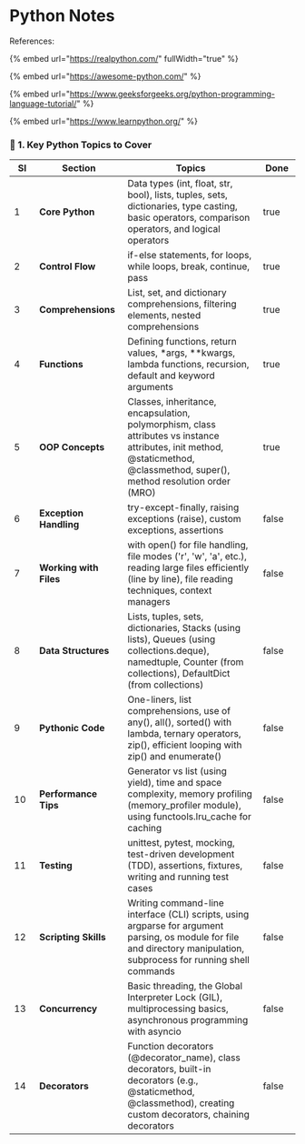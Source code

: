# Python Notes

References:

{% embed url="https://realpython.com/" fullWidth="true" %}

{% embed url="https://awesome-python.com/" %}

{% embed url="https://www.geeksforgeeks.org/python-programming-language-tutorial/" %}

{% embed url="https://www.learnpython.org/" %}

### **📌 1. Key Python Topics to Cover**

<table><thead><tr><th width="49.6689453125">SI</th><th width="156.2066650390625">Section</th><th width="406.40850830078125">Topics</th><th width="72.42526245117188" data-type="checkbox">Done</th></tr></thead><tbody><tr><td>1</td><td><strong>Core Python</strong></td><td>Data types (int, float, str, bool), lists, tuples, sets, dictionaries, type casting, basic operators, comparison operators, and logical operators</td><td>true</td></tr><tr><td>2</td><td><strong>Control Flow</strong></td><td>if-else statements, for loops, while loops, break, continue, pass</td><td>true</td></tr><tr><td>3</td><td><strong>Comprehensions</strong></td><td>List, set, and dictionary comprehensions, filtering elements, nested comprehensions</td><td>true</td></tr><tr><td>4</td><td><strong>Functions</strong></td><td>Defining functions, return values, *args, **kwargs, lambda functions, recursion, default and keyword arguments</td><td>true</td></tr><tr><td>5</td><td><strong>OOP Concepts</strong></td><td>Classes, inheritance, encapsulation, polymorphism, class attributes vs instance attributes, init method, @staticmethod, @classmethod, super(), method resolution order (MRO)</td><td>true</td></tr><tr><td>6</td><td><strong>Exception Handling</strong></td><td>try-except-finally, raising exceptions (raise), custom exceptions, assertions</td><td>false</td></tr><tr><td>7</td><td><strong>Working with Files</strong></td><td>with open() for file handling, file modes ('r', 'w', 'a', etc.), reading large files efficiently (line by line), file reading techniques, context managers</td><td>false</td></tr><tr><td>8</td><td><strong>Data Structures</strong></td><td>Lists, tuples, sets, dictionaries, Stacks (using lists), Queues (using collections.deque), namedtuple, Counter (from collections), DefaultDict (from collections)</td><td>false</td></tr><tr><td>9</td><td><strong>Pythonic Code</strong></td><td>One-liners, list comprehensions, use of any(), all(), sorted() with lambda, ternary operators, zip(), efficient looping with zip() and enumerate()</td><td>false</td></tr><tr><td>10</td><td><strong>Performance Tips</strong></td><td>Generator vs list (using yield), time and space complexity, memory profiling (memory_profiler module), using functools.lru_cache for caching</td><td>false</td></tr><tr><td>11</td><td><strong>Testing</strong></td><td>unittest, pytest, mocking, test-driven development (TDD), assertions, fixtures, writing and running test cases</td><td>false</td></tr><tr><td>12</td><td><strong>Scripting Skills</strong></td><td>Writing command-line interface (CLI) scripts, using argparse for argument parsing, os module for file and directory manipulation, subprocess for running shell commands</td><td>false</td></tr><tr><td>13</td><td><strong>Concurrency</strong></td><td>Basic threading, the Global Interpreter Lock (GIL), multiprocessing basics, asynchronous programming with asyncio</td><td>false</td></tr><tr><td>14</td><td><strong>Decorators</strong></td><td>Function decorators (@decorator_name), class decorators, built-in decorators (e.g., @staticmethod, @classmethod), creating custom decorators, chaining decorators</td><td>false</td></tr></tbody></table>
